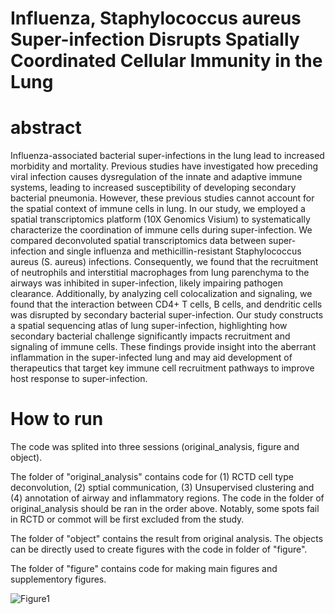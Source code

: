 # Influenza, Staphylococcus aureus Super-infection Disrupts Spatially Coordinated Cellular Immunity in the Lung
# abstract
Influenza-associated bacterial super-infections in the lung lead to increased morbidity and mortality. Previous studies have investigated how preceding viral infection causes dysregulation of the innate and adaptive immune systems, leading to increased susceptibility of developing secondary bacterial pneumonia. However, these previous studies cannot account for the spatial context of immune cells in lung. In our study, we employed a spatial transcriptomics platform (10X Genomics Visium) to systematically characterize the coordination of immune cells during super-infection. We compared deconvoluted spatial transcriptomics data between super-infection and single influenza and methicillin-resistant Staphylococcus aureus (S. aureus) infections. Consequently, we found that the recruitment of neutrophils and interstitial macrophages from lung parenchyma to the airways was inhibited in super-infection, likely impairing pathogen clearance. Additionally, by analyzing cell colocalization and signaling, we found that the interaction between CD4+ T cells, B cells, and dendritic cells was disrupted by secondary bacterial super-infection. Our study constructs a spatial sequencing atlas of lung super-infection, highlighting how secondary bacterial challenge significantly impacts recruitment and signaling of immune cells. These findings provide insight into the aberrant inflammation in the super-infected lung and may aid development of therapeutics that target key immune cell recruitment pathways to improve host response to super-infection.
# How to run
The code was splited into three sessions (original_analysis, figure and object).

The folder of "original_analysis" contains code for (1) RCTD cell type deconvolution, (2) sptial communication, (3) Unsupervised clustering and (4) annotation of airway and inflammatory regions. The code in the folder of original_analysis should be ran in the order above. Notably, some spots fail in RCTD or commot will be first excluded from the study.

The folder of "object" contains the result from original analysis. The objects can be directly used to create figures with the code in folder of "figure".

The folder of "figure" contains code for making main figures and supplementory figures. 

![Figure1](https://github.com/user-attachments/assets/4df3686f-e7fc-4a52-ad72-fbbd76fed51d)
